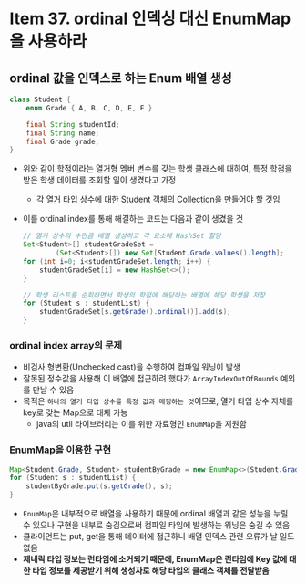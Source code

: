 # Item 37. ordinal 인덱싱 대신 EnumMap을 사용하라

## ordinal 값을 인덱스로 하는 Enum 배열 생성

```java
class Student {
	enum Grade { A, B, C, D, E, F }

	final String studentId;
	final String name;
	final Grade grade;
}
```

- 위와 같이 학점이라는 열거형 멤버 변수를 갖는 학생 클래스에 대하여, 특정 학점을 받은 학생 데이터를 조회할 일이 생겼다고 가정
    - 각 열거 타입 상수에 대한 Student 객체의 Collection을 만들어야 할 것임
- 이를 ordinal index를 통해 해결하는 코드는 다음과 같이 생겼을 것
    
    ```java
    // 열거 상수의 수만큼 배열 생성하고 각 요소에 HashSet 할당
    Set<Student>[] studentGradeSet =
            (Set<Student>[]) new Set[Student.Grade.values().length];
    for (int i=0; i<studentGradeSet.length; i++) {
        studentGradeSet[i] = new HashSet<>();
    }
    
    // 학생 리스트를 순회하면서 학생의 학점에 해당하는 배열에 해당 학생을 저장
    for (Student s : studentList) {
        studentGradeSet[s.getGrade().ordinal()].add(s);
    }
    ```
    

### ordinal index array의 문제

- 비검사 형변환(Unchecked cast)을 수행하여 컴파일 워닝이 발생
- 잘못된 정수값을 사용해 이 배열에 접근하려 했다가 `ArrayIndexOutOfBounds` 예외를 만날 수 있음
- 목적은 `하나의 열거 타입 상수를 특정 값과 매핑하는 것`이므로, 열거 타입 상수 자체를 key로 갖는 Map으로 대체 가능
    - java의 util 라이브러리는 이를 위한 자료형인 `EnumMap`을 지원함

### EnumMap을 이용한 구현

```java
Map<Student.Grade, Student> studentByGrade = new EnumMap<>(Student.Grade.class);
for (Student s : studentList) {
    studentByGrade.put(s.getGrade(), s);
}
```

- `EnumMap`은 내부적으로 배열을 사용하기 때문에 ordinal 배열과 같은 성능을 누릴 수 있으나 구현을 내부로 숨김으로써 컴파일 타임에 발생하는 워닝은 숨길 수 있음
- 클라이언트는 put, get을 통해 데이터에 접근하니 배열 인덱스 관련 오류가 날 일도 없음
- **제네릭 타입 정보는 런타임에 소거되기 때문에, EnumMap은 런타임에 Key 값에 대한 타입 정보를 제공받기 위해 생성자로 해당 타입의 클래스 객체를 전달받음**
